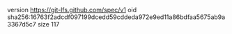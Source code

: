 version https://git-lfs.github.com/spec/v1
oid sha256:16763f2adcdf097199dcedd59cddeda972e9ed11a86bdfaa5675ab9a3367d5c7
size 117
